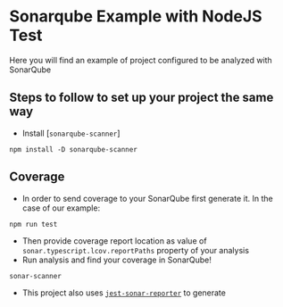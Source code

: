 # Sonarqube Example with NodeJS Test

Here you will find an example of project configured to be analyzed with SonarQube

## Steps to follow to set up your project the same way
* Install [`sonarqube-scanner`]
```
npm install -D sonarqube-scanner
```

## Coverage
* In order to send coverage to your SonarQube first generate it. In the case of our example:
```
npm run test
```
* Then provide coverage report location as value of `sonar.typescript.lcov.reportPaths` property of your analysis
* Run analysis and find your coverage in SonarQube!
```
sonar-scanner
```
* This project also uses [`jest-sonar-reporter`](https://www.npmjs.com/package/jest-sonar-reporter) to generate 
